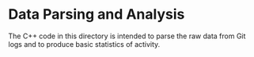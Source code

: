 # Data Parsing and Analysis

The C++ code in this directory is intended to parse the raw data from Git logs
and to produce basic statistics of activity.

